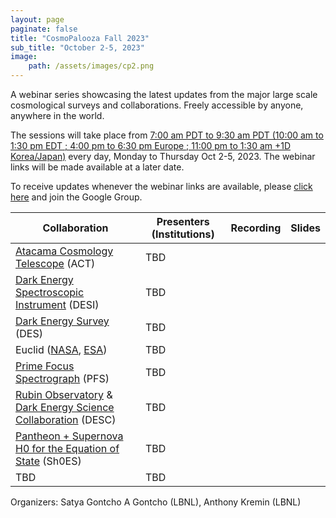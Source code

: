 ```yaml
---
layout: page
paginate: false
title: "CosmoPalooza Fall 2023"
sub_title: "October 2-5, 2023"
image:
    path: /assets/images/cp2.png
---
```


A webinar series showcasing the latest updates from the major large scale cosmological surveys and collaborations. 
Freely accessible by anyone, anywhere in the world.

The sessions will take place from [7:00 am PDT to 9:30 am PDT (10:00 am to 1:30 pm EDT ; 4:00 pm to 6:30 pm Europe ; 11:00 pm to 1:30 am +1D Korea/Japan)](https://www.timeanddate.com/worldclock/fixedtime.html?p1=791&iso=20231002T07&msg=CosmoPalooza%20Webinar%20%28October%202-5,%202023%29&ah=2&am=30&low=c) every day, Monday to Thursday Oct 2-5, 2023. The webinar links will be made available at a later date.

To receive updates whenever the webinar links are available, please [click here](https://groups.google.com/g/cosmopalooza-news) and join the Google Group.

|Collaboration | Presenters (Institutions) | Recording | Slides                        
|-----------------------------------|-----------------------------------------------------------------------------|-----|-------
|[Atacama Cosmology Telescope](https://act.princeton.edu/) (ACT)                                                  | TBD | | 
|[Dark Energy Spectroscopic Instrument](https://www.desi.lbl.gov/) (DESI)                                         | TBD | | 
|[Dark Energy Survey](https://www.darkenergysurvey.org/) (DES)                                                    | TBD | | 
|Euclid ([NASA](https://www.nasa.gov/mission_pages/euclid/main/index.html), [ESA]([https://www.nasa.gov/mission_pages/euclid/main/index.html](https://www.cosmos.esa.int/web/euclid)))             | TBD | | 
|[Prime Focus Spectrograph](https://pfs.ipmu.jp/) (PFS)                                                           | TBD | | 
|[Rubin Observatory](https://www.lsst.org/) & [Dark Energy Science Collaboration](https://lsstdesc.org/) (DESC)   | TBD | | 
|[Pantheon + Supernova H0 for the Equation of State](https://pantheonplussh0es.github.io) (Sh0ES)                 | TBD | | 
|TBD                                                                                                              | TBD | | 


Organizers: Satya Gontcho A Gontcho (LBNL), Anthony Kremin (LBNL)
